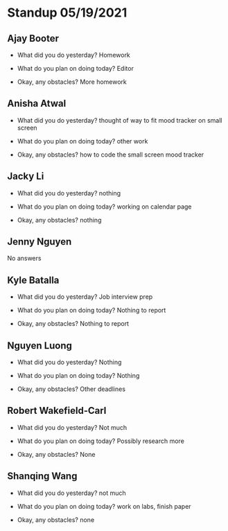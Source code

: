 # Standup 05/19/2021

## **Ajay Booter**

- What did you do yesterday?
  Homework

- What do you plan on doing today?
  Editor

- Okay, any obstacles? More homework

## **Anisha Atwal**

- What did you do yesterday?
  thought of way to fit mood tracker on small screen

- What do you plan on doing today?
  other work

- Okay, any obstacles? how to code the small screen mood tracker

## **Jacky Li**

- What did you do yesterday?
  nothing

- What do you plan on doing today?
  working on calendar page

- Okay, any obstacles?
  nothing

## **Jenny Nguyen**

No answers

## **Kyle Batalla**

- What did you do yesterday?
  Job interview prep

- What do you plan on doing today?
  Nothing to report

- Okay, any obstacles?
  Nothing to report

## **Nguyen Luong**

- What did you do yesterday?
  Nothing

- What do you plan on doing today?
  Nothing

- Okay, any obstacles?
  Other deadlines

## **Robert Wakefield-Carl**

- What did you do yesterday?
  Not much

- What do you plan on doing today?
  Possibly research more

- Okay, any obstacles? None

## **Shanqing Wang**

- What did you do yesterday?
  not much

- What do you plan on doing today?
  work on labs, finish paper

- Okay, any obstacles?
  none
